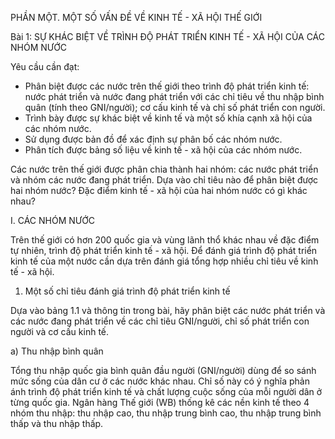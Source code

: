 PHẦN MỘT. MỘT SỐ VẤN ĐỀ VỀ KINH TẾ - XÃ HỘI THẾ GIỚI

Bài 1: SỰ KHÁC BIỆT VỀ TRÌNH ĐỘ PHÁT TRIỂN KINH TẾ - XÃ HỘI CỦA CÁC NHÓM NƯỚC

Yêu cầu cần đạt:
- Phân biệt được các nước trên thế giới theo trình độ phát triển kinh tế: nước phát triển và nước đang phát triển với các chỉ tiêu về thu nhập bình quân (tính theo GNI/người); cơ cấu kinh tế và chỉ số phát triển con người.
- Trình bày được sự khác biệt về kinh tế và một số khía cạnh xã hội của các nhóm nước.
- Sử dụng được bản đồ để xác định sự phân bố các nhóm nước.
- Phân tích được bảng số liệu về kinh tế - xã hội của các nhóm nước.

Các nước trên thế giới được phân chia thành hai nhóm: các nước phát triển và nhóm các nước đang phát triển. Dựa vào chỉ tiêu nào để phân biệt được hai nhóm nước? Đặc điểm kinh tế - xã hội của hai nhóm nước có gì khác nhau?

I. CÁC NHÓM NƯỚC

Trên thế giới có hơn 200 quốc gia và vùng lãnh thổ khác nhau về đặc điểm tự nhiên, trình độ phát triển kinh tế - xã hội. Để đánh giá trình độ phát triển kinh tế của một nước cần dựa trên đánh giá tổng hợp nhiều chỉ tiêu về kinh tế - xã hội.

1. Một số chỉ tiêu đánh giá trình độ phát triển kinh tế

Dựa vào bảng 1.1 và thông tin trong bài, hãy phân biệt các nước phát triển và các nước đang phát triển về các chỉ tiêu GNI/người, chỉ số phát triển con người và cơ cấu kinh tế.

a) Thu nhập bình quân

Tổng thu nhập quốc gia bình quân đầu người (GNI/người) dùng để so sánh mức sống của dân cư ở các nước khác nhau. Chỉ số này có ý nghĩa phản ánh trình độ phát triển kinh tế và chất lượng cuộc sống của mỗi người dân ở từng quốc gia. Ngân hàng Thế giới (WB) thống kê các nền kinh tế theo 4 nhóm thu nhập: thu nhập cao, thu nhập trung bình cao, thu nhập trung bình thấp và thu nhập thấp.